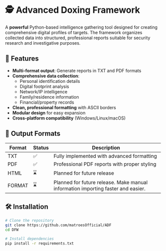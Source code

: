 # 🕵️ Advanced Doxing Framework

A **powerful** Python-based intelligence gathering tool designed for creating comprehensive digital profiles of targets. The framework organizes collected data into structured, professional reports suitable for security research and investigative purposes.

## 🌟 Features

- **Multi-format output**: Generate reports in TXT and PDF formats
- **Comprehensive data collection**:
  - Personal identification details
  - Digital footprint analysis
  - Network/IP intelligence
  - Family/residence information
  - Financial/property records
- **Clean, professional formatting** with ASCII borders
- **Modular design** for easy expansion
- **Cross-platform compatibility** (Windows/Linux/macOS)

## 📂 Output Formats

| Format | Status | Description |
|--------|--------|-------------|
| TXT    | ✅     | Fully implemented with advanced formatting |
| PDF    | ✅     | Professional PDF reports with proper styling |
| HTML   | ⌛     | Planned for future release |
| FORMAT | ⌛     | Planned for future release. Make manual information importing faster and easier. |

## 🛠️ Installation

```bash
# Clone the repository
git clone https://github.com/matroesOfficial/ADF
cd DFW

# Install dependencies
pip install -r requirements.txt
